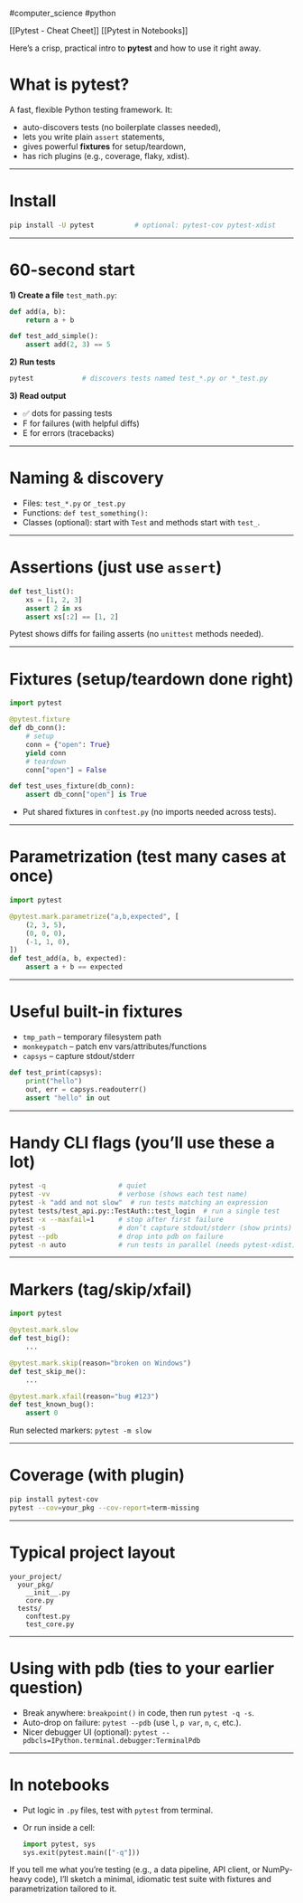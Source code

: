 #computer_science #python 

[[Pytest - Cheat Cheet]]
[[Pytest in Notebooks]]

Here’s a crisp, practical intro to **pytest** and how to use it right away.

# What is pytest?

A fast, flexible Python testing framework. It:

- auto-discovers tests (no boilerplate classes needed),
- lets you write plain `assert` statements,
- gives powerful **fixtures** for setup/teardown,
- has rich plugins (e.g., coverage, flaky, xdist).

---

# Install

```bash
pip install -U pytest          # optional: pytest-cov pytest-xdist

```

---

# 60-second start

**1) Create a file** `test_math.py`:

```python
def add(a, b):
    return a + b

def test_add_simple():
    assert add(2, 3) == 5

```

**2) Run tests**

```bash
pytest            # discovers tests named test_*.py or *_test.py

```

**3) Read output**

- ✅ dots for passing tests
- F for failures (with helpful diffs)
- E for errors (tracebacks)

---

# Naming & discovery

- Files: `test_*.py` or `_test.py`
- Functions: `def test_something():`
- Classes (optional): start with `Test` and methods start with `test_`.

---

# Assertions (just use `assert`)

```python
def test_list():
    xs = [1, 2, 3]
    assert 2 in xs
    assert xs[:2] == [1, 2]

```

Pytest shows diffs for failing asserts (no `unittest` methods needed).

---

# Fixtures (setup/teardown done right)

```python
import pytest

@pytest.fixture
def db_conn():
    # setup
    conn = {"open": True}
    yield conn
    # teardown
    conn["open"] = False

def test_uses_fixture(db_conn):
    assert db_conn["open"] is True

```

- Put shared fixtures in `conftest.py` (no imports needed across tests).

---

# Parametrization (test many cases at once)

```python
import pytest

@pytest.mark.parametrize("a,b,expected", [
    (2, 3, 5),
    (0, 0, 0),
    (-1, 1, 0),
])
def test_add(a, b, expected):
    assert a + b == expected

```

---

# Useful built-in fixtures

- `tmp_path` – temporary filesystem path
- `monkeypatch` – patch env vars/attributes/functions
- `capsys` – capture stdout/stderr

```python
def test_print(capsys):
    print("hello")
    out, err = capsys.readouterr()
    assert "hello" in out

```

---

# Handy CLI flags (you’ll use these a lot)

```bash
pytest -q                  # quiet
pytest -vv                 # verbose (shows each test name)
pytest -k "add and not slow"  # run tests matching an expression
pytest tests/test_api.py::TestAuth::test_login  # run a single test
pytest -x --maxfail=1      # stop after first failure
pytest -s                  # don’t capture stdout/stderr (show prints)
pytest --pdb               # drop into pdb on failure
pytest -n auto             # run tests in parallel (needs pytest-xdist)

```

---

# Markers (tag/skip/xfail)

```python
import pytest

@pytest.mark.slow
def test_big():
    ...

@pytest.mark.skip(reason="broken on Windows")
def test_skip_me():
    ...

@pytest.mark.xfail(reason="bug #123")
def test_known_bug():
    assert 0

```

Run selected markers: `pytest -m slow`

---

# Coverage (with plugin)

```bash
pip install pytest-cov
pytest --cov=your_pkg --cov-report=term-missing

```

---

# Typical project layout

```
your_project/
  your_pkg/
    __init__.py
    core.py
  tests/
    conftest.py
    test_core.py

```

---

# Using with pdb (ties to your earlier question)

- Break anywhere: `breakpoint()` in code, then run `pytest -q -s`.
- Auto-drop on failure: `pytest --pdb` (use `l`, `p var`, `n`, `c`, etc.).
- Nicer debugger UI (optional): `pytest --pdbcls=IPython.terminal.debugger:TerminalPdb`

---

# In notebooks

- Put logic in `.py` files, test with `pytest` from terminal.
    
- Or run inside a cell:
    
    ```python
    import pytest, sys
    sys.exit(pytest.main(["-q"]))
    
    ```
    

If you tell me what you’re testing (e.g., a data pipeline, API client, or NumPy-heavy code), I’ll sketch a minimal, idiomatic test suite with fixtures and parametrization tailored to it.